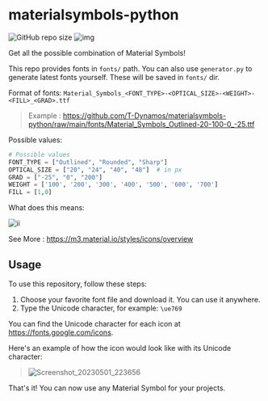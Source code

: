 # materialsymbols-python
![GitHub repo size](https://img.shields.io/github/repo-size/T-Dynamos/materialsymbols-python)
![img](https://img.shields.io/static/v1?label=fonts&message=504&color=yellow)

Get all the possible combination of Material Symbols!

This repo provides fonts in `fonts/` path. You can also use `generator.py` to generate latest fonts yourself. These will be saved in `fonts/` dir.

Format of fonts: `Material_Symbols_<FONT_TYPE>-<OPTICAL_SIZE>-<WEIGHT>-<FILL>_<GRAD>.ttf`

> Example : https://github.com/T-Dynamos/materialsymbols-python/raw/main/fonts/Material_Symbols_Outlined-20-100-0_-25.ttf

Possible values:
```python
# Possible values
FONT_TYPE = ["Outlined", "Rounded", "Sharp"]
OPTICAL_SIZE = ["20", "24", "40", "48"]  # in px
GRAD = ["-25", "0", "200"]
WEIGHT = ['100', '200', '300', '400', '500', '600', '700']
FILL = [1,0]
```
What does this means:

![ii](https://firebasestorage.googleapis.com/v0/b/design-spec/o/projects%2Fm3%2Fimages%2Fl1dshu8o-adjustable_attributes_1.gif?alt=media&token=3e4384c6-b15a-4654-8250-ae61f38f8533)

See More : https://m3.material.io/styles/icons/overview

## Usage
To use this repository, follow these steps:

1. Choose your favorite font file and download it. You can use it anywhere.
2. Type the Unicode character, for example: `\ue769`

You can find the Unicode character for each icon at https://fonts.google.com/icons.

Here's an example of how the icon would look like with its Unicode character:
> ![Screenshot_20230501_223656](https://user-images.githubusercontent.com/68729523/235493842-0de29262-b05d-4b8d-b2b4-e80b929d361d.png)

That's it! You can now use any Material Symbol for your projects.
